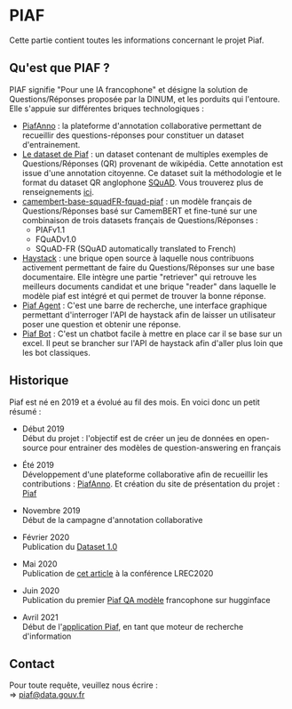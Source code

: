 # PIAF

Cette partie contient toutes les informations concernant le projet Piaf.


## Qu'est que PIAF ?
PIAF signifie "Pour une IA francophone" et désigne la solution de Questions/Réponses proposée par la DINUM, et les porduits qui l'entoure. Elle s'appuie sur différentes briques technologiques :

* [PiafAnno](https://github.com/etalab/piaf) : la plateforme d'annotation collaborative permettant de recueillir des questions-réponses pour constituer un dataset d'entrainement.  
* [Le dataset de Piaf](https://www.data.gouv.fr/fr/datasets/piaf-le-dataset-francophone-de-questions-reponses/) : un dataset contenant de multiples exemples de Questions/Réponses (QR) provenant de wikipédia. Cette annotation est issue d'une annotation citoyenne. Ce dataset suit la méthodologie et le format du dataset QR anglophone [SQuAD](https://rajpurkar.github.io/SQuAD-explorer/). Vous trouverez plus de renseignements [ici](https://piaf.etalab.studio/).
* [camembert-base-squadFR-fquad-piaf](https://huggingface.co/etalab-ia/camembert-base-squadFR-fquad-piaf) : un modèle français de Questions/Réponses basé sur CamemBERT et fine-tuné sur une combinaison de trois datasets français de Questions/Réponses :
    * PIAFv1.1
    * FQuADv1.0
    * SQuAD-FR (SQuAD automatically translated to French)
* [Haystack](https://github.com/deepset-ai/haystack) : une brique open source à laquelle nous contribuons activement permettant de faire du Questions/Réponses sur une base documentaire. Elle intègre une partie "retriever" qui retrouve les meilleurs documents candidat et une brique "reader" dans laquelle le modèle piaf est intégré et qui permet de trouver la bonne réponse.
* [Piaf Agent](https://piaf.datascience.etalab.studio/piafagent/) :  C'est une barre de recherche, une interface graphique permettant d'interroger l'API de haystack afin de laisser un utilisateur poser une question et obtenir une réponse.
* [Piaf Bot](https://piafbot.chatbot.fabnum.fr/) : C'est un chatbot facile à mettre en place car il se base sur un excel. Il peut se brancher sur l'API de haystack afin d'aller plus loin que les bot classiques.


## Historique

Piaf est né en 2019 et a évolué au fil des mois. En voici donc un petit résumé :  
- Début 2019  
Début du projet : l'objectif est de créer un jeu de données en open-source pour entrainer des modèles de question-answering en français
- Été 2019  
Développement d'une plateforme collaborative afin de recueillir les contributions : [PiafAnno](https://github.com/etalab/piaf). Et création du site de présentation du projet : [Piaf](https://piaf.etalab.studio/)
- Novembre 2019  
Début de la campagne d'annotation collaborative
- Février 2020  
Publication du [Dataset 1.0](https://github.com/etalab-ia/piaf-code/raw/master/piaf-v1.0.json)
- Mai 2020   
Publication de [cet article](https://arxiv.org/abs/2007.00968) à la conférence LREC2020
- Juin 2020  
Publication du premier [Piaf QA modèle](https://huggingface.co/etalab-ia/camembert-base-squadFR-fquad-piaf) francophone sur hugginface  

- Avril 2021   
Début de l'[application Piaf](https://piaf.etalab.studio/application-piaf/), en tant que moteur de recherche d'information

## Contact
Pour toute requête, veuillez nous écrire :  
=> piaf@data.gouv.fr
